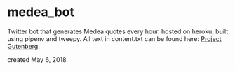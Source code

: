 # medea_bot
Twitter bot that generates Medea quotes every hour. hosted on heroku, built using pipenv and tweepy. All text in content.txt can be found here: [Project Gutenberg](http://www.gutenberg.org/ebooks/830).

created May 6, 2018.
